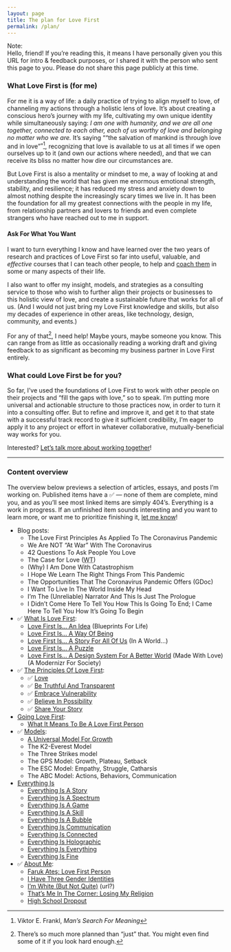 ```yaml
---
layout: page
title: The plan for Love First
permalink: /plan/
---
```


<nobr>Note:</nobr>  
Hello, friend! If you’re reading this, it means I have personally given you this URL for intro & feedback purposes, or I shared it with the person who sent this page to you<!-- or, you’re looking under the hood or in my repository. -->. Please do not share this page publicly at this time.

### What Love First is (for me)
For me it is a way of life: a daily practice of trying to align myself to love, of channeling my actions through a holistic lens of love. It’s about creating a conscious hero’s journey with my life, cultivating my own unique identity while simultaneously saying: _I am one with humanity, and we are all one together, connected to each other, each of us worthy of love and belonging no matter who we are._ It’s saying <q>“the salvation of mankind is through love and in love”</q>[^1], recognizing that love is available to us at all times if we open ourselves up to it (and own our actions where needed), and that we can receive its bliss no matter how dire our circumstances are.

But Love First is also a mentality or mindset to me, a way of looking at and understanding the world that has given me enormous emotional strength, stability, and resilience; it has reduced my stress and anxiety down to almost nothing despite the increasingly scary times we live in. It has been the foundation for all my greatest connections with the people in my life, from relationship partners and lovers to friends and even complete strangers who have reached out to me in support.

#### Ask For What You Want  
I want to turn everything I know and have learned over the two years of research and practices of Love First so far into useful, valuable, and _effective_ courses that I can teach other people, to help and <a href="https://lovefirstcoaching.com">coach them</a> in some or many aspects of their life.

I also want to offer my insight, models, and strategies as a consulting service to those who wish to further align their projects or businesses to this holistic view of love, and create a sustainable future that works for all of us. (And I would not just bring my Love First knowledge and skills, but also my decades of experience in other areas, like technology, design, community, and events.)

<!-- I want to continue going through the works and teachings of leaders and experts across a wide range of fields and backgrounds, and synthesize the best elements together to create more meaning, cultivate more understanding, and connect more deeply.

And eventually, I want to create tools—products, apps, platforms—to help people learn and develop their skills in life. But that’s a long ways into the future, perhaps. -->

For any of that[^2], I need help! Maybe yours, maybe someone you know. This can range from as little as occasionally reading a working draft and giving feedback to as significant as becoming my business partner in Love First entirely.

### What could Love First be for you?
So far, I’ve used the foundations of Love First to work with other people on their projects and “fill the gaps with love,” so to speak. I’m putting more universal and actionable structure to those practices now, in order to turn it into a consulting offer. But to refine and improve it, and get it to that state with a successful track record to give it sufficient credibility, I’m eager to apply it to any project or effort in whatever collaborative, mutually-beneficial way works for you.

Interested? [Let’s talk more about working together](/contact)!

----

### Content overview
The overview below previews a selection of articles, essays, and posts I’m working on. Published items have a ✅ — none of them are complete, mind you, and as you’ll see most linked items are simply 404’s. Everything is a work in progress. If an unfinished item sounds interesting and you want to learn more, or want me to prioritize finishing it, [let me know](/contact/)!

* Blog posts:
	- The Love First Principles As Applied To The Coronavirus Pandemic
	- We Are NOT “At War” With The Coronavirus
	- 42 Questions To Ask People You Love
	- The Case for Love (<abbr title="Working Title">WT</abbr>)
	- (Why) I Am Done With Catastrophism
	- I Hope We Learn The Right Things From This Pandemic
	- The Opportunities That The Coronavirus Pandemic Offers (GDoc)
	- I Want To Live In The World Inside My Head
	- I’m The (Unreliable) Narrator And This Is Just The Prologue
	- I Didn’t Come Here To Tell You How This Is Going To End; I Came Here To Tell You How It’s Going To Begin
* ✅ [What Is Love First](/what-is-love-first):
	- [Love First Is… An Idea](/love-first-is/blueprint) (Blueprints For Life)
	- [Love First Is… A Way Of Being](/love-first-is/ontology)
	- [Love First Is… A Story For All Of Us](/love-first-is/storytelling) (In A World…)
	- [Love First Is… A Puzzle](/love-first-is/games)
	- [Love First Is… A Design System For A Better World](/love-first-is/design-systems) (Made With Love) <span class="post-meta">(A Modernizr For Society)</span>
* ✅ [The Principles Of Love First](/principles/):
	- ✅ [Love](/principles/love)
	- ✅ [Be Truthful And Transparent](/principles/be-truthful-and-transparent)
	- ✅ [Embrace Vulnerability](/principles/embrace-vulnerability)
	- ✅ [Believe In Possibility](/principles/believe-in-possibility)
	- ✅ [Share Your Story](/principles/share-your-story)
* [Going Love First](/practices/):
	- [What It Means To Be A Love First Person](/practices/be-a-love-first-person)
* ✅ [Models](/models/):
	- [A Universal Model For Growth](/models/universal-growth-model)
	- The K2-Everest Model
	- The Three Strikes model
	- The GPS Model: Growth, Plateau, Setback
	- The ESC Model: Empathy, Struggle, Catharsis
	- The ABC Model: Actions, Behaviors, Communication
* [Everything Is](/everything-is/)
	- [Everything Is A Story](/everything-is/a-story)
	- [Everything Is A Spectrum ](/everything-is/a-spectrum)
	- [Everything Is A Game](/everything-is/a-game)
	- [Everything Is A Skill](/everything-is/a-skill)
	- [Everything Is A Bubble](/everything-is/a-bubble)
	- [Everything Is Communication](/everything-is/communication)
	- [Everything Is Connected](/everything-is/connected)
	- [Everything Is Holographic](/everything-is/holographic)
	- [Everything Is Everything](/everything-is/everything)
	- [Everything Is Fine](/everything-is/fine)
* ✅ [About Me](/about/faruk/):
	- [Faruk Ateş: Love First Person](/about/faruk/love-first-person)
	- [I Have Three Gender Identities](/about/faruk/gender-identities)
	- [I’m White (But Not Quite)](/about/faruk/race) (url?)
	- [That’s Me In The Corner: Losing My Religion](/about/faruk/religion)
	- [High School Dropout](about/faruk/education)

[^1]: Viktor E. Frankl, <cite>Man’s Search For Meaning</cite>
[^2]: There’s so much more planned than “just” that. You might even find some of it if you look hard enough.

<!--
@credits: 100
@for: the first person to comment '#LoveFirst' on the commit that added this.
-->
